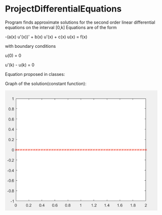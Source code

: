 # ProjectDifferentialEquations

Program finds approximate solutions for the second order linear differential equations on the interval [0,k]
Equations are of the form

-(a(x) u'(x))' + b(x) u'(x) + c(x) u(x) = f(x)

with boundary conditions

u(0) = 0

u'(k) - u(k) = 0



Equation proposed in classes:

<img src="DiffEq.png" width="256" height="300"
     alt="DiffEq.png"
     style="width: 0px; height: 0px; float: left; margin-right: 10px;" />
     
Graph of the solution(constant function):

<img src="DiffEqSolution1.png"
     alt="DiffEqSolution1.png"
     style="float: left; margin-right: 10px;" />
     
